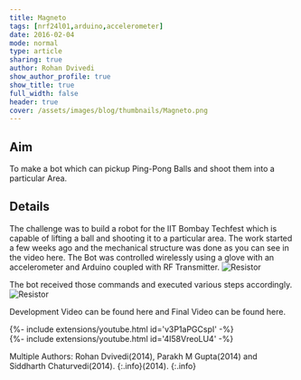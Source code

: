 ```yaml
---
title: Magneto
tags: [nrf24l01,arduino,accelerometer]
date: 2016-02-04
mode: normal
type: article
sharing: true
author: Rohan Dvivedi
show_author_profile: true
show_title: true
full_width: false
header: true
cover: /assets/images/blog/thumbnails/Magneto.png
---
```


## Aim
To make a bot which can pickup Ping-Pong Balls and shoot them into a particular Area.
<!--more-->

## Details
The challenge was to build a robot for the IIT Bombay Techfest which is capable of lifting a ball and shooting it to a particular area. The work started a few weeks ago and the mechanical structure was done as you can see in the video here. The Bot was controlled wirelessly using a glove with an accelerometer and Arduino coupled with RF Transmitter.
<img src="{{site.baseurl}}/assets/images/blog/thumbnails/Magneto.png" alt="Resistor" width=auto height=auto>

The bot received those commands and executed various steps accordingly.
<img src="{{site.baseurl}}/assets/images/blog/Magneto/1.png" alt="Resistor" width=auto height=auto>

Development Video can be found here and Final Video can be found here.

<div>{%- include extensions/youtube.html id='v3P1aPGCspI' -%}</div>
<div>{%- include extensions/youtube.html id='4I58VreoLU4' -%}</div>


Multiple Authors: Rohan Dvivedi(2014), Parakh M Gupta(2014) and Siddharth Chaturvedi(2014).
{:.info}(2014).
{:.info}